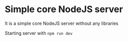 # Simple core NodeJS server

It is a simple core NodeJS server without any libraries

Starting server with `npm run dev`
